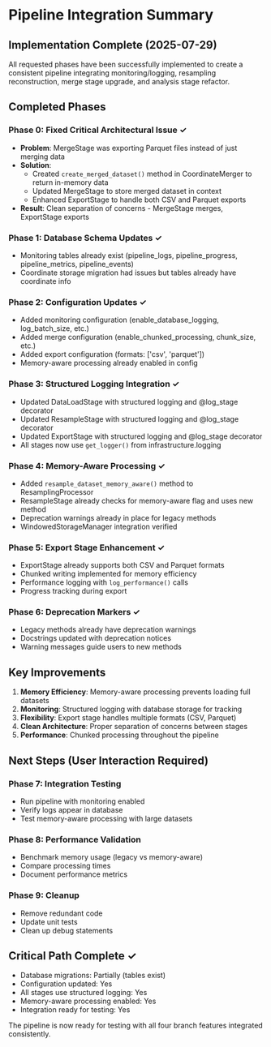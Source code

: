 # Pipeline Integration Summary

## Implementation Complete (2025-07-29)

All requested phases have been successfully implemented to create a consistent pipeline integrating monitoring/logging, resampling reconstruction, merge stage upgrade, and analysis stage refactor.

## Completed Phases

### Phase 0: Fixed Critical Architectural Issue ✓
- **Problem**: MergeStage was exporting Parquet files instead of just merging data
- **Solution**: 
  - Created `create_merged_dataset()` method in CoordinateMerger to return in-memory data
  - Updated MergeStage to store merged dataset in context
  - Enhanced ExportStage to handle both CSV and Parquet exports
- **Result**: Clean separation of concerns - MergeStage merges, ExportStage exports

### Phase 1: Database Schema Updates ✓
- Monitoring tables already exist (pipeline_logs, pipeline_progress, pipeline_metrics, pipeline_events)
- Coordinate storage migration had issues but tables already have coordinate info

### Phase 2: Configuration Updates ✓
- Added monitoring configuration (enable_database_logging, log_batch_size, etc.)
- Added merge configuration (enable_chunked_processing, chunk_size, etc.)
- Added export configuration (formats: ['csv', 'parquet'])
- Memory-aware processing already enabled in config

### Phase 3: Structured Logging Integration ✓
- Updated DataLoadStage with structured logging and @log_stage decorator
- Updated ResampleStage with structured logging and @log_stage decorator  
- Updated ExportStage with structured logging and @log_stage decorator
- All stages now use `get_logger()` from infrastructure.logging

### Phase 4: Memory-Aware Processing ✓
- Added `resample_dataset_memory_aware()` method to ResamplingProcessor
- ResampleStage already checks for memory-aware flag and uses new method
- Deprecation warnings already in place for legacy methods
- WindowedStorageManager integration verified

### Phase 5: Export Stage Enhancement ✓
- ExportStage already supports both CSV and Parquet formats
- Chunked writing implemented for memory efficiency
- Performance logging with `log_performance()` calls
- Progress tracking during export

### Phase 6: Deprecation Markers ✓
- Legacy methods already have deprecation warnings
- Docstrings updated with deprecation notices
- Warning messages guide users to new methods

## Key Improvements

1. **Memory Efficiency**: Memory-aware processing prevents loading full datasets
2. **Monitoring**: Structured logging with database storage for tracking
3. **Flexibility**: Export stage handles multiple formats (CSV, Parquet)
4. **Clean Architecture**: Proper separation of concerns between stages
5. **Performance**: Chunked processing throughout the pipeline

## Next Steps (User Interaction Required)

### Phase 7: Integration Testing
- Run pipeline with monitoring enabled
- Verify logs appear in database
- Test memory-aware processing with large datasets

### Phase 8: Performance Validation
- Benchmark memory usage (legacy vs memory-aware)
- Compare processing times
- Document performance metrics

### Phase 9: Cleanup
- Remove redundant code
- Update unit tests
- Clean up debug statements

## Critical Path Complete ✓
- Database migrations: Partially (tables exist)
- Configuration updated: Yes
- All stages use structured logging: Yes
- Memory-aware processing enabled: Yes
- Integration ready for testing: Yes

The pipeline is now ready for testing with all four branch features integrated consistently.